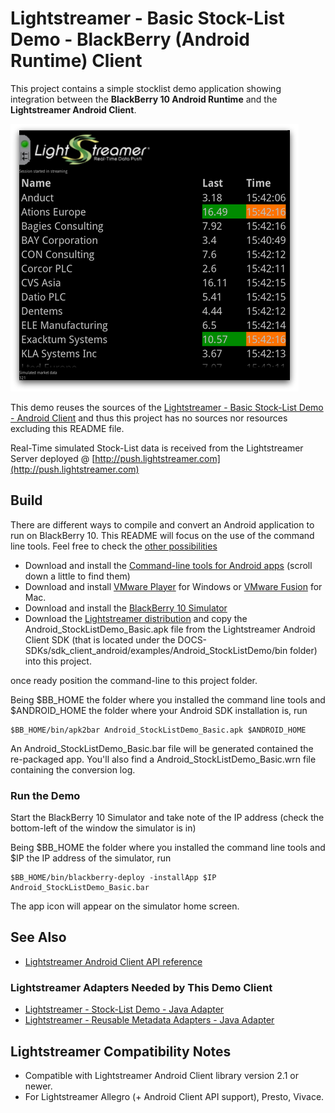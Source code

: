# Lightstreamer - Basic Stock-List Demo - BlackBerry (Android Runtime) Client

<!-- START DESCRIPTION lightstreamer-example-stocklist-client-blackberry10-android -->

This project contains a simple stocklist demo application showing integration between the <b>BlackBerry 10 Android Runtime</b> and the <b>Lightstreamer Android Client</b>.

![screenshot](screen_bba_large.png)

This demo reuses the sources of the [Lightstreamer - Basic Stock-List Demo - Android Client](https://github.com/Weswit/Lightstreamer-example-StockList-client-android) and thus this project has no sources nor resources excluding this README file.

Real-Time simulated Stock-List data is received from the Lightstreamer Server deployed @ [http://push.lightstreamer.com](http://push.lightstreamer.com)
<!-- END DESCRIPTION lightstreamer-example-stocklist-client-blackberry10-android -->

## Build

There are different ways to compile and convert an Android application to run on BlackBerry 10. This README will focus on the use of the command line tools. Feel free to check the [other possibilities](http://developer.blackberry.com/android/)

*   Download and install the [Command-line tools for Android apps](http://developer.blackberry.com/android/tools/) (scroll down a little to find them)
*   Download and install [VMware Player](http://www.vmware.com/products/player/) for Windows or [VMware Fusion](http://www.vmware.com/products/fusion/overview.html) for Mac.
*   Download and install the [BlackBerry 10 Simulator](https://developer.blackberry.com/devzone/develop/simulator/simulator_installing.html)
*   Download the [Lightstreamer distribution](http://www.lightstreamer.com/download) and copy the Android_StockListDemo_Basic.apk file from the Lightstreamer Android Client SDK (that is located under the DOCS-SDKs/sdk_client_android/examples/Android_StockListDemo/bin folder) into this project.

once ready position the command-line to this project folder.

Being $BB_HOME the folder where you installed the command line tools and $ANDROID_HOME the folder where your Android SDK installation is, run
```
$BB_HOME/bin/apk2bar Android_StockListDemo_Basic.apk $ANDROID_HOME
```
An Android_StockListDemo_Basic.bar file will be generated contained the re-packaged app. You'll also find a Android_StockListDemo_Basic.wrn file containing the conversion log.

### Run the Demo

Start the BlackBerry 10 Simulator and take note of the IP address (check the bottom-left of the window the simulator is in)

Being $BB_HOME the folder where you installed the command line tools and $IP the IP address of the simulator, run
```
$BB_HOME/bin/blackberry-deploy -installApp $IP Android_StockListDemo_Basic.bar
```
The app icon will appear on the simulator home screen.

## See Also

*   [Lightstreamer Android Client API reference](http://www.lightstreamer.com/docs/client_android_api/index.html)

### Lightstreamer Adapters Needed by This Demo Client
<!-- START RELATED_ENTRIES -->

*   [Lightstreamer - Stock-List Demo - Java Adapter](https://github.com/Weswit/Lightstreamer-example-Stocklist-adapter-java)
*   [Lightstreamer - Reusable Metadata Adapters - Java Adapter](https://github.com/Weswit/Lightstreamer-example-ReusableMetadata-adapter-java)

<!-- END RELATED_ENTRIES -->

## Lightstreamer Compatibility Notes

*   Compatible with Lightstreamer Android Client library version 2.1 or newer.
*   For Lightstreamer Allegro (+ Android Client API support), Presto, Vivace.
